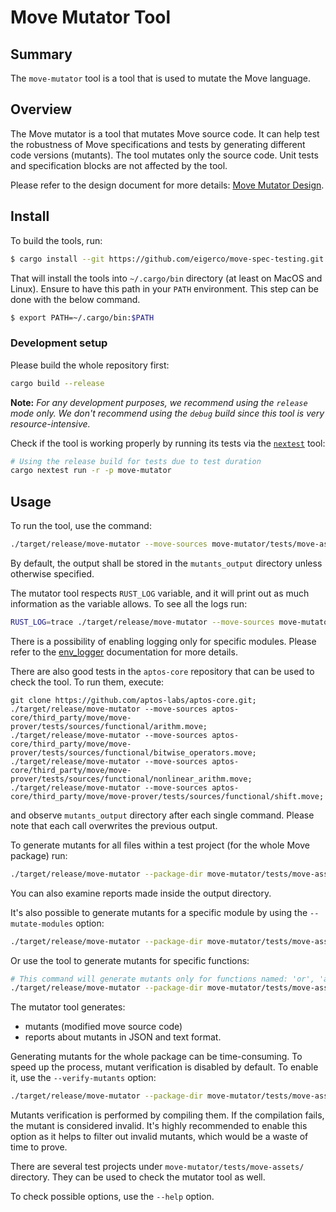 # Move Mutator Tool

## Summary

The `move-mutator` tool is a tool that is used to mutate the Move language.

## Overview

The Move mutator is a tool that mutates Move source code.
It can help test the robustness of Move specifications and tests by generating different code versions (mutants).
The tool mutates only the source code. Unit tests and specification blocks are not affected by the tool.

Please refer to the design document for more details: [Move Mutator Design](doc/design.md).

## Install

To build the tools, run:
```bash
$ cargo install --git https://github.com/eigerco/move-spec-testing.git --locked move-mutator
```

That will install the tools into `~/.cargo/bin` directory (at least on MacOS and Linux).
Ensure to have this path in your `PATH` environment. This step can be done with the below command.
```bash
$ export PATH=~/.cargo/bin:$PATH
```

### Development setup

Please build the whole repository first:
```bash
cargo build --release
```

**Note:** _For any development purposes, we recommend using the `release` mode only. We don't recommend using the `debug` build since this tool is very resource-intensive._

Check if the tool is working properly by running its tests via the [`nextest`][nextest] tool:
```bash
# Using the release build for tests due to test duration
cargo nextest run -r -p move-mutator
```

## Usage

To run the tool, use the command:
```bash
./target/release/move-mutator --move-sources move-mutator/tests/move-assets/file_without_package/Sub.move
```

By default, the output shall be stored in the `mutants_output` directory unless
otherwise specified.

The mutator tool respects `RUST_LOG` variable, and it will print out as much
information as the variable allows. To see all the logs run:
```bash
RUST_LOG=trace ./target/release/move-mutator --move-sources move-mutator/tests/move-assets/file_without_package/Sub.move
```
There is a possibility of enabling logging only for specific modules. Please
refer to the [env_logger](https://docs.rs/env_logger/latest/env_logger/) documentation for more details.

There are also good tests in the `aptos-core` repository that can be used to check the tool. To run them, execute:
```
git clone https://github.com/aptos-labs/aptos-core.git;
./target/release/move-mutator --move-sources aptos-core/third_party/move/move-prover/tests/sources/functional/arithm.move;
./target/release/move-mutator --move-sources aptos-core/third_party/move/move-prover/tests/sources/functional/bitwise_operators.move;
./target/release/move-mutator --move-sources aptos-core/third_party/move/move-prover/tests/sources/functional/nonlinear_arithm.move;
./target/release/move-mutator --move-sources aptos-core/third_party/move/move-prover/tests/sources/functional/shift.move;
```
and observe `mutants_output` directory after each single command.
Please note that each call overwrites the previous output.

To generate mutants for all files within a test project (for the whole Move package) run:
```bash
./target/release/move-mutator --package-dir move-mutator/tests/move-assets/simple/
```

You can also examine reports made inside the output directory.

It's also possible to generate mutants for a specific module by using the `--mutate-modules` option:
```bash
./target/release/move-mutator --package-dir move-mutator/tests/move-assets/simple/ --mutate-modules Sum
```
Or use the tool to generate mutants for specific functions:
```bash
# This command will generate mutants only for functions named: 'or', 'and' and 'sum'
./target/release/move-mutator --package-dir move-mutator/tests/move-assets/simple/ --mutate-functions or,and,sum
```

The mutator tool generates:
- mutants (modified move source code)
- reports about mutants in JSON and text format.

Generating mutants for the whole package can be time-consuming. To speed up the
process, mutant verification is disabled by default. To enable it, use the
`--verify-mutants` option:
```bash
./target/release/move-mutator --package-dir move-mutator/tests/move-assets/simple/ --verify-mutants
```
Mutants verification is performed by compiling them. If the compilation fails,
the mutant is considered invalid. It's highly recommended to enable this option
as it helps to filter out invalid mutants, which would be a waste of time to
prove.

There are several test projects under `move-mutator/tests/move-assets/`
directory. They can be used to check the mutator tool as well.

To check possible options, use the `--help` option.

[nextest]: https://github.com/nextest-rs/nextest
